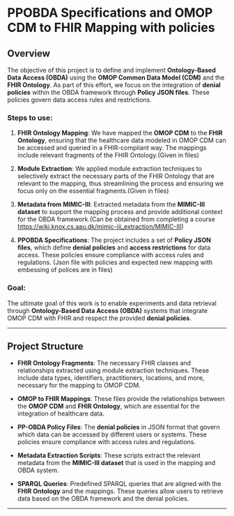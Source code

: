 # PPOBDA Specifications and OMOP CDM to FHIR Mapping with policies

## Overview

The objective of this project is to define and implement **Ontology-Based Data Access (OBDA)** using the **OMOP Common Data Model (CDM)** and the **FHIR Ontology**. As part of this effort, we focus on the integration of **denial policies** within the OBDA framework through **Policy JSON files**. These policies govern data access rules and restrictions.

### Steps to use:
1. **FHIR Ontology Mapping**: We have mapped the **OMOP CDM** to the **FHIR Ontology**, ensuring that the healthcare data modeled in OMOP CDM can be accessed and queried in a FHIR-compliant way. The mappings include relevant fragments of the FHIR Ontology.(Given in files)
   
2. **Module Extraction**: We applied module extraction techniques to selectively extract the necessary parts of the FHIR Ontology that are relevant to the mapping, thus streamlining the process and ensuring we focus only on the essential fragments.(Given in files)
   
3. **Metadata from MIMIC-III**: Extracted metadata from the **MIMIC-III dataset** to support the mapping process and provide additional context for the OBDA framework.(Can be obtained from completing a course https://wiki.knox.cs.aau.dk/mimic-iii_extraction/MIMIC-III)

4. **PPOBDA Specifications**: The project includes a set of **Policy JSON files**, which define **denial policies** and **access restrictions** for data access. These policies ensure compliance with access rules and regulations. (Json file with policies and expected new mapping with embessing of polices are in files)

### Goal:
The ultimate goal of this work is to enable experiments and data retrieval through **Ontology-Based Data Access (OBDA)** systems that integrate OMOP CDM with FHIR and respect the provided **denial policies**.

---

## Project Structure

- **FHIR Ontology Fragments**: The necessary FHIR classes and relationships extracted using module extraction techniques. These include data types, identifiers, practitioners, locations, and more, necessary for the mapping to OMOP CDM.
  
- **OMOP to FHIR Mappings**: These files provide the relationships between the **OMOP CDM** and **FHIR Ontology**, which are essential for the integration of healthcare data.

- **PP-OBDA Policy Files**: The **denial policies** in JSON format that govern which data can be accessed by different users or systems. These policies ensure compliance with access rules and regulations.

- **Metadata Extraction Scripts**: These scripts extract the relevant metadata from the **MIMIC-III dataset** that is used in the mapping and OBDA system.

- **SPARQL Queries**: Predefined SPARQL queries that are aligned with the **FHIR Ontology** and the mappings. These queries allow users to retrieve data based on the OBDA framework and the denial policies.

---


